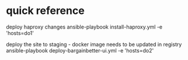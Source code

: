 # quick reference

deploy haproxy changes
ansible-playbook install-haproxy.yml -e 'hosts=do1'

deploy the site to staging - docker image needs to be updated in registry
ansible-playbook deploy-bargainbetter-ui.yml -e 'hosts=do2'
